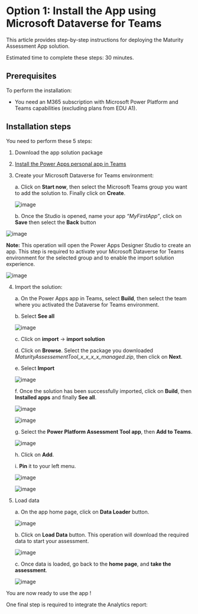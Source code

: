 # Option 1: Install the App using Microsoft Dataverse for Teams

This article provides step-by-step instructions for deploying the Maturity Assessment App solution.

Estimated time to complete these steps: 30 minutes.

## Prerequisites
To perform the installation:

 - You need an M365 subscription with Microsoft Power Platform and Teams
   capabilities (excluding plans from EDU A1).

## Installation steps
You need to perform these 5 steps: 
 1. Download the app solution package
 2. [Install the Power Apps personal app in Teams](https://docs.microsoft.com/en-us/powerapps/teams/install-personal-app)
 3. Create your Microsoft Dataverse for Teams environment:
 
    a.	Click on **Start now**, then select the Microsoft Teams group you want to add the solution to. Finally click on **Create**.
    
    ![image](https://user-images.githubusercontent.com/44406188/160390449-2dc88dc2-633c-4bb4-8485-28add757351b.png)
    
    b.	Once the Studio is opened, name your app *“MyFirstApp”*, click on **Save** then select the **Back** button

![image](https://user-images.githubusercontent.com/44406188/160390527-e753761f-116d-4a41-a700-bb67819816e7.png)

**Note:** This operation will open the Power Apps Designer Studio to create an app. This step is required to activate your Microsoft Dataverse for Teams environment for the selected group and to enable the import solution experience.

 ![image](https://user-images.githubusercontent.com/44406188/160390549-3cec8231-79a9-4f2a-8b4e-b48d1642dc68.png)


4.	Import the solution:

    a.	On the Power Apps app in Teams, select **Build**, then select the team where you activated the Dataverse for Teams environment.
    
    b.	Select **See all**

    ![image](https://user-images.githubusercontent.com/44406188/160390602-db194f60-82e5-4f1a-80e7-15580802f442.png)

    c.	Click on **import** -> **import solution**

    d.	Click on **Browse**. Select the package you downloaded *MaturityAssessementTool_x_x_x_x_managed.zip*, then click on **Next**.

    e.	Select **Import**
    
    ![image](https://user-images.githubusercontent.com/44406188/160390629-669de59c-1cda-4ea6-a321-b4043d8ac28a.png)

    f.	Once the solution has been successfully imported, click on **Build**, then **Installed apps** and finally **See all**.
    
    ![image](https://user-images.githubusercontent.com/44406188/160391237-f17f6fd0-559e-428e-8f18-14b9eda0f2a5.png)


    ![image](https://user-images.githubusercontent.com/44406188/160390690-81850e30-ef73-4026-adbd-1c20bc6db2bc.png)

    g.	Select the **Power Platform Assessment Tool app**, then **Add to Teams**.
    
    ![image](https://user-images.githubusercontent.com/44406188/160390800-3b9d8698-8cf4-4e5a-bc20-c2b2ee85eafb.png)
    
    h.	Click on **Add**.
    
    i.	**Pin** it to your left menu.

    ![image](https://user-images.githubusercontent.com/44406188/160390843-47a75145-8d2c-42ed-afa8-fe3999b04019.png)

    ![image](https://user-images.githubusercontent.com/44406188/160390900-05b0f423-b6d4-4d0c-8579-81aa0f0d8525.png)

 
5.	Load data

    a.	On the app home page, click on **Data Loader** button.
    
    ![image](https://user-images.githubusercontent.com/44406188/160390935-b78ae0f9-c099-4c83-bf29-8a123e5c2140.png)

    b.	Click on **Load Data** button. This operation will download the required data to start your assessment.
    
    ![image](https://user-images.githubusercontent.com/44406188/160390969-6efd5d19-194d-4a50-931e-f389060c7717.png)

    c.	Once data is loaded, go back to the **home page**, and **take the assessment**.
 
    ![image](https://user-images.githubusercontent.com/44406188/160390996-12d25233-479a-4065-8ca5-5d4a89c556c6.png)


You are now ready to use the app !

One final step is required to integrate the Analytics report: 
